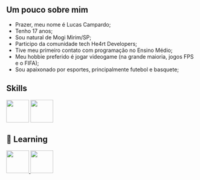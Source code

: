 ## Um pouco sobre mim
* Prazer, meu nome é Lucas Campardo;
* Tenho 17 anos;
* Sou natural de Mogi Mirim/SP;
* Participo da comunidade tech He4rt Developers;
* Tive meu primeiro contato com programação no Ensino Médio;
* Meu hobbie preferido é jogar videogame (na grande maioria, jogos FPS e o FIFA);
* Sou apaixonado por esportes, principalmente futebol e basquete;

## Skills
<a href="#"><img src="https://cdn.jsdelivr.net/gh/devicons/devicon/icons/mysql/mysql-original.svg" target="_blank" height=60 width=60></a>
<a href="#"><img src="https://user-images.githubusercontent.com/25181517/192108372-f71d70ac-7ae6-4c0d-8395-51d8870c2ef0.png" target="_blank" width=60 height=60></a>


## :open_book: Learning

<div>
<!--<a href="#"><img src="https://cdn.jsdelivr.net/gh/devicons/devicon/icons/c/c-original.svg" target="_blank" height=60 width=60></a>
<a href="#"><img src="https://cdn.jsdelivr.net/gh/devicons/devicon/icons/cplusplus/cplusplus-original.svg" target="_blank" height=60 width=60></a>-->
<a href="#"><img src="https://cdn.jsdelivr.net/gh/devicons/devicon/icons/html5/html5-original.svg" target="_blank" height=60 width=60/>
<a href="#"><img src="https://cdn.jsdelivr.net/gh/devicons/devicon/icons/css3/css3-original.svg" target="_blank" height=60 width=60/>
<div>
  
  
